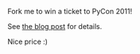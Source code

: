 Fork me to win a ticket to PyCon 2011!


See [the blog post][pt] for details.

[pt]: https://github.com/blog/799-win-a-ticket-to-pycon-us-2011


Nice price :)